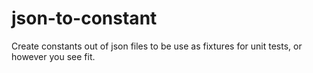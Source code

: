 # json-to-constant
Create constants out of json files to be use as fixtures for unit tests, or however you see fit.
